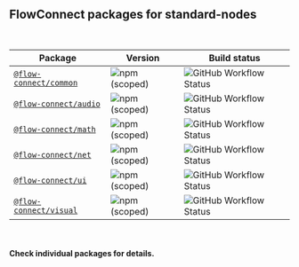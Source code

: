 ## FlowConnect packages for standard-nodes

<br/>

| Package | Version | Build status |
| ------- | ------- | ------------ |
| [`@flow-connect/common`](/packages/common/README.md) | <img alt="npm (scoped)" src="https://img.shields.io/npm/v/@flow-connect/common?style=flat-square" /> | <img alt="GitHub Workflow Status" src="https://img.shields.io/github/workflow/status/saurabh-prosoft/flow-connect-standard-nodes/common?style=flat-square" /> |
| [`@flow-connect/audio`](/packages/audio/README.md) | <img alt="npm (scoped)" src="https://img.shields.io/npm/v/@flow-connect/audio?style=flat-square" /> | <img alt="GitHub Workflow Status" src="https://img.shields.io/github/workflow/status/saurabh-prosoft/flow-connect-standard-nodes/audio?style=flat-square" /> |
| [`@flow-connect/math`](/packages/math/README.md) | <img alt="npm (scoped)" src="https://img.shields.io/npm/v/@flow-connect/math?style=flat-square" /> | <img alt="GitHub Workflow Status" src="https://img.shields.io/github/workflow/status/saurabh-prosoft/flow-connect-standard-nodes/math?style=flat-square" /> |
| [`@flow-connect/net`](/packages/net/README.md) | <img alt="npm (scoped)" src="https://img.shields.io/npm/v/@flow-connect/net?style=flat-square" /> | <img alt="GitHub Workflow Status" src="https://img.shields.io/github/workflow/status/saurabh-prosoft/flow-connect-standard-nodes/net?style=flat-square" /> |
| [`@flow-connect/ui`](/packages/ui/README.md) | <img alt="npm (scoped)" src="https://img.shields.io/npm/v/@flow-connect/ui?style=flat-square" /> | <img alt="GitHub Workflow Status" src="https://img.shields.io/github/workflow/status/saurabh-prosoft/flow-connect-standard-nodes/ui?style=flat-square" /> |
| [`@flow-connect/visual`](/packages/visual/README.md) | <img alt="npm (scoped)" src="https://img.shields.io/npm/v/@flow-connect/visual?style=flat-square" /> | <img alt="GitHub Workflow Status" src="https://img.shields.io/github/workflow/status/saurabh-prosoft/flow-connect-standard-nodes/visual?style=flat-square" /> |

<br/>

#### Check individual packages for details.
